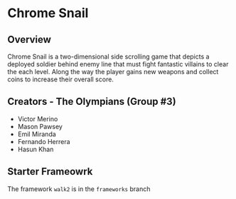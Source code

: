 # Chrome Snail

## Overview
Chrome Snail is a two-dimensional side scrolling game that depicts a deployed soldier behind enemy line that must fight fantastic villains to clear the each level. Along the way the player gains new weapons and collect coins to increase their overall score.

## Creators - The Olympians (Group #3)
+ Victor Merino
+ Mason Pawsey
+ Emil Miranda
+ Fernando Herrera
+ Hasun Khan

## Starter Frameowrk
The framework `walk2` is in the `frameworks` branch
